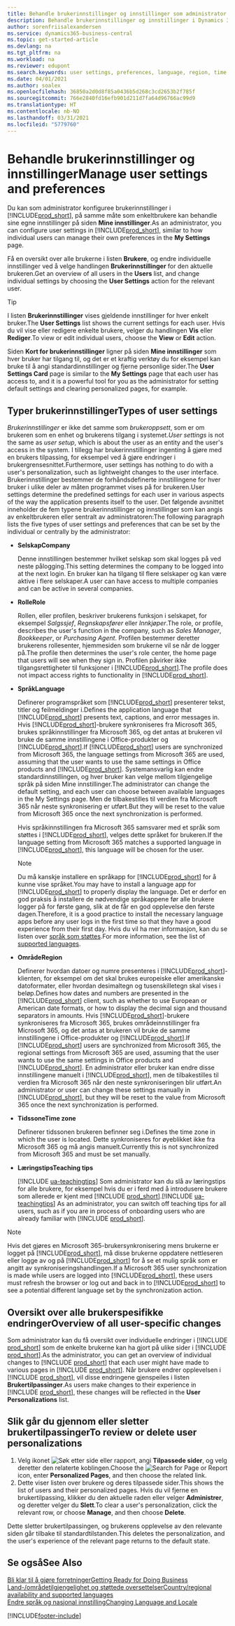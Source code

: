 ```yaml
---
title: Behandle brukerinnstillinger og innstillinger som administrator
description: Behandle brukerinnstillinger og innstillinger i Dynamics 365 Business Central.
author: sorenfriisalexandersen
ms.service: dynamics365-business-central
ms.topic: get-started-article
ms.devlang: na
ms.tgt_pltfrm: na
ms.workload: na
ms.reviewer: edupont
ms.search.keywords: user settings, preferences, language, region, time zone, regional settings
ms.date: 04/01/2021
ms.author: soalex
ms.openlocfilehash: 36850a2d0d8f85a0436b5d268c3cd2653b2f785f
ms.sourcegitcommit: 766e2840fd16efb901d211d7fa64d96766ac99d9
ms.translationtype: HT
ms.contentlocale: nb-NO
ms.lasthandoff: 03/31/2021
ms.locfileid: "5779760"
---
```

# <a name="manage-user-settings-and-preferences"></a><span data-ttu-id="3617e-103">Behandle brukerinnstillinger og innstillinger</span><span class="sxs-lookup"><span data-stu-id="3617e-103">Manage user settings and preferences</span></span>

<span data-ttu-id="3617e-104">Du kan som administrator konfiguree brukerinnstillinger i [!INCLUDE[prod_short](includes/prod_short.md)], på samme måte som enkeltbrukere kan behandle sine egne innstillinger på siden **Mine innstillinger**.</span><span class="sxs-lookup"><span data-stu-id="3617e-104">As an administrator, you can configure user settings in [!INCLUDE[prod_short](includes/prod_short.md)], similar to how individual users can manage their own preferences in the **My Settings** page.</span></span>  

<span data-ttu-id="3617e-105">Få en oversikt over alle brukerne i listen **Brukere**, og endre individuelle innstillinger ved å velge handlingen **Brukerinnstillinger** for den aktuelle brukeren.</span><span class="sxs-lookup"><span data-stu-id="3617e-105">Get an overview of all users in the **Users** list, and change individual settings by choosing the **User Settings** action for the relevant user.</span></span>

> [!TIP]
> <span data-ttu-id="3617e-106">I listen **Brukerinnstillinger** vises gjeldende innstillinger for hver enkelt bruker.</span><span class="sxs-lookup"><span data-stu-id="3617e-106">The **User Settings** list shows the current settings for each user.</span></span> <span data-ttu-id="3617e-107">Hvis du vil vise eller redigere enkelte brukere, velger du handlingen **Vis** eller **Rediger**.</span><span class="sxs-lookup"><span data-stu-id="3617e-107">To view or edit individual users, choose the **View** or **Edit** action.</span></span>

<span data-ttu-id="3617e-108">Siden **Kort for brukerinnstillinger** ligner på siden **Mine innstillinger** som hver bruker har tilgang til, og det er et kraftig verktøy du for eksempel kan bruke til å angi standardinnstillinger og fjerne personlige sider.</span><span class="sxs-lookup"><span data-stu-id="3617e-108">The **User Settings Card** page is similar to the **My Settings** page that each user has access to, and it is a powerful tool for you as the administrator for setting default settings and clearing personalized pages, for example.</span></span>  

## <a name="types-of-user-settings"></a><span data-ttu-id="3617e-109">Typer brukerinnstillinger</span><span class="sxs-lookup"><span data-stu-id="3617e-109">Types of user settings</span></span>

<span data-ttu-id="3617e-110">*Brukerinnstillinger* er ikke det samme som *brukeroppsett*, som er om brukeren som en enhet og brukerens tilgang i systemet.</span><span class="sxs-lookup"><span data-stu-id="3617e-110">*User settings* is not the same as *user setup*, which is about the user as an entity and the user's access in the system.</span></span> <span data-ttu-id="3617e-111">I tillegg har brukerinnstillinger ingenting å gjøre med en brukers tilpassing, for eksempel ved å gjøre endringer i brukergrensesnittet.</span><span class="sxs-lookup"><span data-stu-id="3617e-111">Furthermore, user settings has nothing to do with a user's personalization, such as lightweight changes to the user interface.</span></span> <span data-ttu-id="3617e-112">Brukerinnstillinger bestemmer de forhåndsdefinerte innstillingene for hver bruker i ulike deler av måten programmet vises på for brukeren.</span><span class="sxs-lookup"><span data-stu-id="3617e-112">User settings determine the predefined settings for each user in various aspects of the way the application presents itself to the user.</span></span> <span data-ttu-id="3617e-113">Det følgende avsnittet inneholder de fem typene brukerinnstillinger og innstillinger som kan angis av enkeltbrukeren eller sentralt av administratoren:</span><span class="sxs-lookup"><span data-stu-id="3617e-113">The following paragraph lists the five types of user settings and preferences that can be set by the individual or centrally by the administrator:</span></span>

- <span data-ttu-id="3617e-114">**Selskap**</span><span class="sxs-lookup"><span data-stu-id="3617e-114">**Company**</span></span>  

  <span data-ttu-id="3617e-115">Denne innstillingen bestemmer hvilket selskap som skal logges på ved neste pålogging.</span><span class="sxs-lookup"><span data-stu-id="3617e-115">This setting determines the company to be logged into at the next login.</span></span> <span data-ttu-id="3617e-116">En bruker kan ha tilgang til flere selskaper og kan være aktive i flere selskaper.</span><span class="sxs-lookup"><span data-stu-id="3617e-116">A user can have access to multiple companies and can be active in several companies.</span></span>

- <span data-ttu-id="3617e-117">**Rolle**</span><span class="sxs-lookup"><span data-stu-id="3617e-117">**Role**</span></span>  

  <span data-ttu-id="3617e-118">Rollen, eller profilen, beskriver brukerens funksjon i selskapet, for eksempel *Salgssjef*, *Regnskapsfører* eller *Innkjøper*.</span><span class="sxs-lookup"><span data-stu-id="3617e-118">The role, or profile, describes the user's function in the company, such as *Sales Manager*, *Bookkeeper*, or *Purchasing Agent*.</span></span> <span data-ttu-id="3617e-119">Profilen bestemmer deretter brukerens rollesenter, hjemmesiden som brukerne vil se når de logger på.</span><span class="sxs-lookup"><span data-stu-id="3617e-119">The profile then determines the user's role center, the home page that users will see when they sign in.</span></span> <span data-ttu-id="3617e-120">Profilen påvirker ikke tilgangsrettigheter til funksjoner i [!INCLUDE[prod_short](includes/prod_short.md)].</span><span class="sxs-lookup"><span data-stu-id="3617e-120">The profile does not impact access rights to functionality in [!INCLUDE[prod_short](includes/prod_short.md)].</span></span>  

- <span data-ttu-id="3617e-121">**Språk**</span><span class="sxs-lookup"><span data-stu-id="3617e-121">**Language**</span></span>  

  <span data-ttu-id="3617e-122">Definerer programspråket som [!INCLUDE[prod_short](includes/prod_short.md)] presenterer tekst, titler og feilmeldinger i.</span><span class="sxs-lookup"><span data-stu-id="3617e-122">Defines the application language that [!INCLUDE[prod_short](includes/prod_short.md)] presents text, captions, and error messages in.</span></span> <span data-ttu-id="3617e-123">Hvis [!INCLUDE[prod_short](includes/prod_short.md)]-brukere synkroniseres fra Microsoft 365, brukes språkinnstillinger fra Microsoft 365, og det antas at brukeren vil bruke de samme innstillingene i Office-produkter og [!INCLUDE[prod_short](includes/prod_short.md)].</span><span class="sxs-lookup"><span data-stu-id="3617e-123">If [!INCLUDE[prod_short](includes/prod_short.md)] users are synchronized from Microsoft 365, the language settings from Microsoft 365 are used, assuming that the user wants to use the same settings in Office products and [!INCLUDE[prod_short](includes/prod_short.md)].</span></span> <span data-ttu-id="3617e-124">Systemansvarlig kan endre standardinnstillingen, og hver bruker kan velge mellom tilgjengelige språk på siden Mine innstillinger.</span><span class="sxs-lookup"><span data-stu-id="3617e-124">The administrator can change the default setting, and each user can choose between available languages in the My Settings page.</span></span> <span data-ttu-id="3617e-125">Men de tilbakestilles til verdien fra Microsoft 365 når neste synkronisering er utført.</span><span class="sxs-lookup"><span data-stu-id="3617e-125">But they will be reset to the value from Microsoft 365 once the next synchronization is performed.</span></span>

  <span data-ttu-id="3617e-126">Hvis språkinnstillingen fra Microsoft 365 samsvarer med et språk som støttes i [!INCLUDE[prod_short](includes/prod_short.md)], velges dette språket for brukeren.</span><span class="sxs-lookup"><span data-stu-id="3617e-126">If the language setting from Microsoft 365 matches a supported language in [!INCLUDE[prod_short](includes/prod_short.md)], this language will be chosen for the user.</span></span>  

  > [!NOTE]
  > <span data-ttu-id="3617e-127">Du må kanskje installere en språkapp for [!INCLUDE[prod_short](includes/prod_short.md)] for å kunne vise språket.</span><span class="sxs-lookup"><span data-stu-id="3617e-127">You may have to install a language app for [!INCLUDE[prod_short](includes/prod_short.md)] to properly display the language.</span></span> <span data-ttu-id="3617e-128">Det er derfor en god praksis å installere de nødvendige språkappene før alle brukere logger på for første gang, slik at de får en god opplevelse den første dagen.</span><span class="sxs-lookup"><span data-stu-id="3617e-128">Therefore, it is a good practice to install the necessary language apps before any user logs in the first time so that they have a good experience from their first day.</span></span> <span data-ttu-id="3617e-129">Hvis du vil ha mer informasjon, kan du se listen over [språk som støttes](/dynamics365/business-central/dev-itpro/compliance/apptest-countries-and-translations).</span><span class="sxs-lookup"><span data-stu-id="3617e-129">For more information, see the list of [supported languages](/dynamics365/business-central/dev-itpro/compliance/apptest-countries-and-translations).</span></span>  
  
- <span data-ttu-id="3617e-130">**Område**</span><span class="sxs-lookup"><span data-stu-id="3617e-130">**Region**</span></span>  

  <span data-ttu-id="3617e-131">Definerer hvordan datoer og numre presenteres i [!INCLUDE[prod_short](includes/prod_short.md)]-klienten, for eksempel om det skal brukes europeiske eller amerikanske datoformater, eller hvordan desimaltegn og tusenskilletegn skal vises i beløp.</span><span class="sxs-lookup"><span data-stu-id="3617e-131">Defines how dates and numbers are presented in the [!INCLUDE[prod_short](includes/prod_short.md)] client, such as whether to use European or American date formats, or how to display the decimal sign and thousand separators in amounts.</span></span> <span data-ttu-id="3617e-132">Hvis [!INCLUDE[prod_short](includes/prod_short.md)]-brukere synkroniseres fra Microsoft 365, brukes områdeinnstillinger fra Microsoft 365, og det antas at brukeren vil bruke de samme innstillingene i Office-produkter og [!INCLUDE[prod_short](includes/prod_short.md)].</span><span class="sxs-lookup"><span data-stu-id="3617e-132">If [!INCLUDE[prod_short](includes/prod_short.md)] users are synchronized from Microsoft 365, the regional settings from Microsoft 365 are used, assuming that the user wants to use the same settings in Office products and [!INCLUDE[prod_short](includes/prod_short.md)].</span></span> <span data-ttu-id="3617e-133">En administrator eller bruker kan endre disse innstillingene manuelt i [!INCLUDE[prod_short](includes/prod_short.md)], men de tilbakestilles til verdien fra Microsoft 365 når den neste synkroniseringen blir utført.</span><span class="sxs-lookup"><span data-stu-id="3617e-133">An administrator or user can change these settings manually in [!INCLUDE[prod_short](includes/prod_short.md)], but they will be reset to the value from Microsoft 365 once the next synchronization is performed.</span></span>

- <span data-ttu-id="3617e-134">**Tidssone**</span><span class="sxs-lookup"><span data-stu-id="3617e-134">**Time zone**</span></span>  

  <span data-ttu-id="3617e-135">Definerer tidssonen brukeren befinner seg i.</span><span class="sxs-lookup"><span data-stu-id="3617e-135">Defines the time zone in which the user is located.</span></span> <span data-ttu-id="3617e-136">Dette synkroniseres for øyeblikket ikke fra Microsoft 365 og må angis manuelt.</span><span class="sxs-lookup"><span data-stu-id="3617e-136">Currently this is not synchronized from Microsoft 365 and must be set manually.</span></span>  

- <span data-ttu-id="3617e-137">**Læringstips**</span><span class="sxs-lookup"><span data-stu-id="3617e-137">**Teaching tips**</span></span>

  <span data-ttu-id="3617e-138">[!INCLUDE [ua-teachingtips](includes/ua-teachingtips.md)] Som administrator kan du slå av læringstips for alle brukere, for eksempel hvis du er i ferd med å introdusere brukere som allerede er kjent med [!INCLUDE [prod_short](includes/prod_short.md)].</span><span class="sxs-lookup"><span data-stu-id="3617e-138">[!INCLUDE [ua-teachingtips](includes/ua-teachingtips.md)] As an administrator, you can switch off teaching tips for all users, such as if you are in process of onboarding users who are already familiar with [!INCLUDE [prod_short](includes/prod_short.md)].</span></span>  

> [!NOTE]
> <span data-ttu-id="3617e-139">Hvis det gjøres en Microsoft 365-brukersynkronisering mens brukerne er logget på [!INCLUDE[prod_short](includes/prod_short.md)], må disse brukerne oppdatere nettleseren eller logge av og på [!INCLUDE[prod_short](includes/prod_short.md)] for å se et mulig språk som er angitt av synkroniseringshandlingen.</span><span class="sxs-lookup"><span data-stu-id="3617e-139">If a Microsoft 365 user synchronization is made while users are logged into [!INCLUDE[prod_short](includes/prod_short.md)], these users must refresh the browser or log out and back in to [!INCLUDE[prod_short](includes/prod_short.md)] to see a potential different language set by the synchronization action.</span></span>

## <a name="overview-of-all-user-specific-changes"></a><span data-ttu-id="3617e-140">Oversikt over alle brukerspesifikke endringer</span><span class="sxs-lookup"><span data-stu-id="3617e-140">Overview of all user-specific changes</span></span>

<span data-ttu-id="3617e-141">Som administrator kan du få oversikt over individuelle endringer i [!INCLUDE [prod_short](includes/prod_short.md)] som de enkelte brukerne kan ha gjort på ulike sider i [!INCLUDE [prod_short](includes/prod_short.md)].</span><span class="sxs-lookup"><span data-stu-id="3617e-141">As the administrator, you can get an overview of individual changes to [!INCLUDE [prod_short](includes/prod_short.md)] that each user might have made to various pages in [!INCLUDE [prod_short](includes/prod_short.md)].</span></span> <span data-ttu-id="3617e-142">Når brukere endrer opplevelsen i [!INCLUDE [prod_short](includes/prod_short.md)], vil disse endringene gjenspeiles i listen **Brukertilpassinger**.</span><span class="sxs-lookup"><span data-stu-id="3617e-142">As users make changes to their experience in [!INCLUDE [prod_short](includes/prod_short.md)], these changes will be reflected in the **User Personalizations** list.</span></span> <!--Administrators can also set these settings for users before they log in the first time, so users do not have to do it themselves, providing them a better *getting started* experience.-->

<!-- >[!NOTE]
> User personalizations do not have anything to do with the *personal* lightweight changes a user can make to the user experience.-->

## <a name="to-review-or-delete-user-personalizations"></a><span data-ttu-id="3617e-143">Slik går du gjennom eller sletter brukertilpassinger</span><span class="sxs-lookup"><span data-stu-id="3617e-143">To review or delete user personalizations</span></span>

1. <span data-ttu-id="3617e-144">Velg ikonet ![Søk etter side eller rapport](media/ui-search/search_small.png "Ikonet Søk etter side eller rapport"), angi **Tilpassede sider**, og velg deretter den relaterte koblingen.</span><span class="sxs-lookup"><span data-stu-id="3617e-144">Choose the ![Search for Page or Report](media/ui-search/search_small.png "Search for Page or Report icon") icon, enter **Personalized Pages**, and then choose the related link.</span></span>
2. <span data-ttu-id="3617e-145">Dette viser listen over brukere og deres tilpassede sider.</span><span class="sxs-lookup"><span data-stu-id="3617e-145">This shows the list of users and their personalized pages.</span></span> <span data-ttu-id="3617e-146">Hvis du vil fjerne en brukertilpassing, klikker du den aktuelle raden eller velger **Administrer**, og deretter velger du **Slett**.</span><span class="sxs-lookup"><span data-stu-id="3617e-146">To clear a user's personalization, click the relevant row, or choose **Manage**, and then choose **Delete**.</span></span>

<span data-ttu-id="3617e-147">Dette sletter brukertilpassingen, og brukerens opplevelse av den relevante siden går tilbake til standardtilstanden.</span><span class="sxs-lookup"><span data-stu-id="3617e-147">This deletes the personalization, and the user's experience of the relevant page returns to the default state.</span></span>

## <a name="see-also"></a><span data-ttu-id="3617e-148">Se også</span><span class="sxs-lookup"><span data-stu-id="3617e-148">See Also</span></span>

[<span data-ttu-id="3617e-149">Bli klar til å gjøre forretninger</span><span class="sxs-lookup"><span data-stu-id="3617e-149">Getting Ready for Doing Business</span></span>](ui-get-ready-business.md)  
[<span data-ttu-id="3617e-150">Land-/områdetilgjengelighet og støttede oversettelser</span><span class="sxs-lookup"><span data-stu-id="3617e-150">Country/regional availability and supported languages</span></span>](/dynamics365/business-central/dev-itpro/compliance/apptest-countries-and-translations)  
[<span data-ttu-id="3617e-151">Endre språk og nasjonal innstilling</span><span class="sxs-lookup"><span data-stu-id="3617e-151">Changing Language and Locale</span></span>](about-locale-language.md)  

[!INCLUDE[footer-include](includes/footer-banner.md)]
